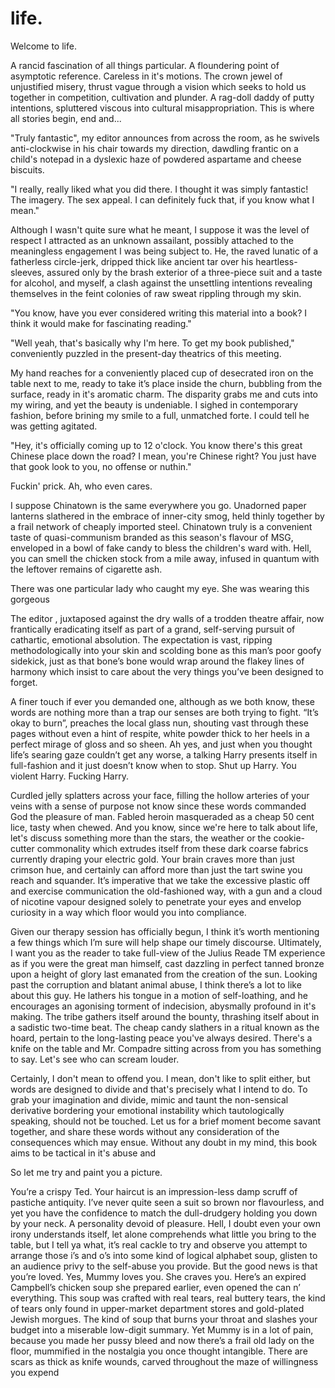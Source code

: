 # life.

Welcome to life.

A rancid fascination of all things particular. A floundering point of asymptotic reference. Careless in it's motions. The crown jewel of unjustified misery, thrust vague through a vision which seeks to hold us together in competition, cultivation and plunder. A rag-doll daddy of putty intentions, spluttered viscous into cultural misappropriation. This is where all stories begin, end and...

"Truly fantastic", my editor announces from across the room, as he swivels anti-clockwise in his chair towards my direction, dawdling frantic on a child's notepad in a dyslexic haze of powdered aspartame and cheese biscuits.

"I really, really liked what you did there. I thought it was simply fantastic! The imagery. The sex appeal. I can definitely fuck that, if you know what I mean."

Although I wasn't quite sure what he meant, I suppose it was the level of respect I attracted as an unknown assailant, possibly attached to the meaningless engagement I was being subject to. He, the raved lunatic of a fatherless circle-jerk, dripped thick like ancient tar over his heartless-sleeves, assured only by the brash exterior of a three-piece suit and a taste for alcohol, and myself, a clash against the unsettling intentions revealing themselves in the feint colonies of raw sweat rippling through my skin.

"You know, have you ever considered writing this material into a book? I think it would make for fascinating reading."

"Well yeah, that's basically why I'm here. To get my book published," conveniently puzzled in the present-day theatrics of this meeting.

My hand reaches for a conveniently placed cup of desecrated iron on the table next to me, ready to take it’s place inside the churn, bubbling from the surface, ready in it's aromatic charm. The disparity grabs me and cuts into my wiring, and yet the beauty is undeniable. I sighed in contemporary fashion, before brining my smile to a full, unmatched forte. I could tell he was getting agitated.

"Hey, it's officially coming up to 12 o'clock. You know there's this great Chinese place down the road? I mean, you're Chinese right? You just have that gook look to you, no offense or nuthin."

Fuckin' prick. Ah, who even cares.

I suppose Chinatown is the same everywhere you go. Unadorned paper lanterns slathered in the embrace of inner-city smog, held thinly together by a frail network of cheaply imported steel. Chinatown truly is a convenient taste of quasi-communism branded as this season's flavour of MSG, enveloped in a bowl of fake candy to bless the children's ward with. Hell, you can smell the chicken stock from a mile away, infused in quantum with the leftover remains of cigarette ash.

There was one particular lady who caught my eye. She was wearing this gorgeous 






The editor , juxtaposed against the dry walls of a trodden theatre affair, now frantically eradicating itself as part of a grand, self-serving pursuit of cathartic, emotional absolution. The expectation is vast, ripping methodologically into your skin and scolding bone as this man’s poor goofy sidekick, just as that bone’s bone would wrap around the flakey lines of harmony which insist to care about the very things you’ve been designed to forget.

A finer touch if ever you demanded one, although as we both know, these words are nothing more than a trap our senses are both trying to fight. “It’s okay to burn”, preaches the local glass nun, shouting vast through these pages without even a hint of respite, white powder thick to her heels in a perfect mirage of gloss and so sheen. Ah yes, and just when you thought life’s searing gaze couldn’t get any worse, a talking Harry presents itself in full-fashion and it just doesn’t know when to stop. Shut up Harry. You violent Harry. Fucking Harry.

Curdled jelly splatters across your face, filling the hollow arteries of your veins with a sense of purpose not know since these words commanded God the pleasure of man. Fabled heroin masqueraded as a cheap 50 cent lice, tasty when chewed. And you know, since we're here to talk about life, let's discuss something more than the stars, the weather or the cookie-cutter commonality which extrudes itself from these dark coarse fabrics currently draping your electric gold. Your brain craves more than just crimson hue, and certainly can afford more than just the tart swine you reach and squander. It’s imperative that we take the excessive plastic off and exercise communication the old-fashioned way, with a gun and a cloud of nicotine vapour designed solely to penetrate your eyes and envelop curiosity in a way which floor would you into compliance.

Given our therapy session has officially begun, I think it’s worth mentioning a few things which I’m sure will help shape our timely discourse. Ultimately, I want you as the reader to take full-view of the Julius Reade TM experience as if you were the great man himself, cast dazzling in perfect tanned bronze upon a height of glory last emanated from the creation of the sun. Looking past the corruption and blatant animal abuse, I think there’s a lot to like about this guy. He lathers his tongue in a motion of self-loathing, and he encourages an agonising torment of indecision, abysmally profound in it's making. The tribe gathers itself around the bounty, thrashing itself about in a sadistic two-time beat. The cheap candy slathers in a ritual known as the hoard, pertain to the long-lasting peace you've always desired. There's a knife on the table and Mr. Compadre sitting across from you has something to say. Let's see who can scream louder.

Certainly, I don't mean to offend you. I mean, don't like to split either, but words are designed to divide and that's precisely what I intend to do. To grab your imagination and divide, mimic and taunt the non-sensical derivative bordering your emotional instability which tautologically speaking, should not be touched. Let us for a brief moment become savant together, and share these words without any consideration of the consequences which may ensue. Without any doubt in my mind, this book aims to be tactical in it's abuse and

So let me try and paint you a picture.

You’re a crispy Ted. Your haircut is an impression-less damp scruff of pastiche antiquity. I’ve never quite seen a suit so brown nor flavourless, and yet you have the confidence to match the dull-drudgery holding you down by your neck. A personality devoid of pleasure. Hell, I doubt even your own irony understands itself, let alone comprehends what little you bring to the table, but I tell ya what, it’s real cackle to try and observe you attempt to arrange those i’s and o’s into some kind of logical alphabet soup, glisten to an audience privy to the self-abuse you provide. But the good news is that you’re loved. Yes, Mummy loves you. She craves you. Here’s an expired Campbell’s chicken soup she prepared earlier, even opened the can n’ everything. This soup was crafted with real tears, real buttery tears, the kind of tears only found in upper-market department stores and gold-plated Jewish morgues. The kind of soup that burns your throat and slashes your budget into a miserable low-digit summary. Yet Mummy is in a lot of pain, because you made her pussy bleed and now there’s a frail old lady on the floor, mummified in the nostalgia you once thought intangible. There are scars as thick as knife wounds, carved throughout the maze of willingness you expend



